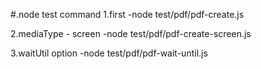 #.node test command
1.first
-node test/pdf/pdf-create.js

2.mediaType - screen
-node test/pdf/pdf-create-screen.js

3.waitUtil option
-node test/pdf/pdf-wait-until.js
